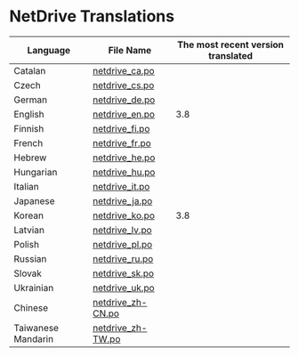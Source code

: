# NetDrive Translations

Language | File Name | The most recent version translated |
----------|----------|------------|
Catalan | [netdrive_ca.po](https://github.com/NetDrive/netdrive-i18n/blob/master/netdrive_ca.po) |  |
Czech | [netdrive_cs.po](https://github.com/NetDrive/netdrive-i18n/blob/master/netdrive_cs.po) |  |
German | [netdrive_de.po](https://github.com/NetDrive/netdrive-i18n/blob/master/netdrive_de.po) |  |
English | [netdrive_en.po](https://github.com/NetDrive/netdrive-i18n/blob/master/netdrive_en.po) | 3.8  |
Finnish | [netdrive_fi.po](https://github.com/NetDrive/netdrive-i18n/blob/master/netdrive_fi.po) |  |
French | [netdrive_fr.po](https://github.com/NetDrive/netdrive-i18n/blob/master/netdrive_fr.po) |  |
Hebrew | [netdrive_he.po](https://github.com/NetDrive/netdrive-i18n/blob/master/netdrive_he.po) |  |
Hungarian | [netdrive_hu.po](https://github.com/NetDrive/netdrive-i18n/blob/master/netdrive_hu.po) |  |
Italian | [netdrive_it.po](https://github.com/NetDrive/netdrive-i18n/blob/master/netdrive_it.po) |  |
Japanese | [netdrive_ja.po](https://github.com/NetDrive/netdrive-i18n/blob/master/netdrive_ja.po) |  |
Korean | [netdrive_ko.po](https://github.com/NetDrive/netdrive-i18n/blob/master/netdrive_ko.po) | 3.8 |
Latvian | [netdrive_lv.po](https://github.com/NetDrive/netdrive-i18n/blob/master/netdrive_lv.po) |  |
Polish | [netdrive_pl.po](https://github.com/NetDrive/netdrive-i18n/blob/master/netdrive_pl.po) |  |
Russian | [netdrive_ru.po](https://github.com/NetDrive/netdrive-i18n/blob/master/netdrive_ru.po) |  |
Slovak | [netdrive_sk.po](https://github.com/NetDrive/netdrive-i18n/blob/master/netdrive_sk.po) |  |
Ukrainian | [netdrive_uk.po](https://github.com/NetDrive/netdrive-i18n/blob/master/netdrive_uk.po) |  |
Chinese | [netdrive_zh-CN.po](https://github.com/NetDrive/netdrive-i18n/blob/master/netdrive_zh-CN.po) |  |
Taiwanese Mandarin | [netdrive_zh-TW.po](https://github.com/NetDrive/netdrive-i18n/blob/master/netdrive_zh-TW.po) |  |
